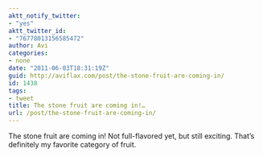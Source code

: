 ```yaml
---
aktt_notify_twitter:
- "yes"
aktt_twitter_id:
- "76778013156585472"
author: Avi
categories:
- none
date: "2011-06-03T18:31:19Z"
guid: http://aviflax.com/post/the-stone-fruit-are-coming-in/
id: 1438
tags:
- tweet
title: The stone fruit are coming in!…
url: /post/the-stone-fruit-are-coming-in/
---
```

The stone fruit are coming in! Not full-flavored yet, but still exciting. That’s definitely my favorite category of fruit.